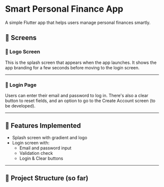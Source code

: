 # Smart Personal Finance App

A simple Flutter app that helps users manage personal finances smartly.

## 📱 Screens

### 🔹 Logo Screen
This is the splash screen that appears when the app launches. It shows the app branding for a few seconds before moving to the login screen.


---

### 🔹 Login Page
Users can enter their email and password to log in. There's also a clear button to reset fields, and an option to go to the Create Account screen (to be developed).


---

## 🚀 Features Implemented

- Splash screen with gradient and logo
- Login screen with:
  - Email and password input
  - Validation check
  - Login & Clear buttons

---

## 📂 Project Structure (so far)

